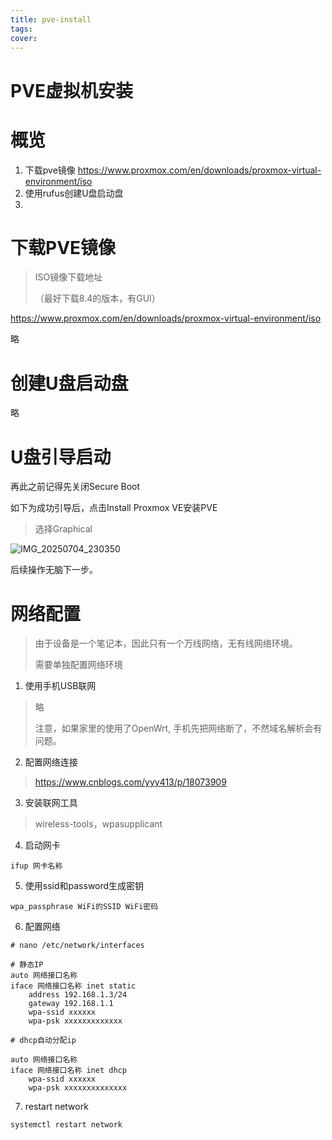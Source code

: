 ```yaml
---
title: pve-install
tags:
cover:
---
```


# PVE虚拟机安装



# 概览



1. 下载pve镜像 https://www.proxmox.com/en/downloads/proxmox-virtual-environment/iso
2. 使用rufus创建U盘启动盘
3. 





# 下载PVE镜像



> ISO镜像下载地址
>
> （最好下载8.4的版本，有GUI）

https://www.proxmox.com/en/downloads/proxmox-virtual-environment/iso



略



# 创建U盘启动盘



略



# U盘引导启动



再此之前记得先关闭Secure Boot



如下为成功引导后，点击Install Proxmox VE安装PVE

> 选择Graphical

![IMG_20250704_230350](https://typora-blog-picture.oss-cn-chengdu.aliyuncs.com/blog/IMG_20250704_230350.jpg)



后续操作无脑下一步。





# 网络配置



> 由于设备是一个笔记本，因此只有一个万线网络，无有线网络环境。
>
> 需要单独配置网络环境

1. 使用手机USB联网

>  略
>
> 注意，如果家里的使用了OpenWrt, 手机先把网络断了，不然域名解析会有问题。

2. 配置网络连接

>  https://www.cnblogs.com/yyy413/p/18073909

3. 安装联网工具

>  wireless-tools，wpasupplicant

4. 启动网卡

``` shell
ifup 网卡名称
```

5. 使用ssid和password生成密钥

```
wpa_passphrase WiFi的SSID WiFi密码
```

6. 配置网络

``` shell
# nano /etc/network/interfaces

# 静态IP
auto 网络接口名称
iface 网络接口名称 inet static
    address 192.168.1.3/24
    gateway 192.168.1.1
    wpa-ssid xxxxxx
    wpa-psk xxxxxxxxxxxxx 

# dhcp自动分配ip

auto 网络接口名称
iface 网络接口名称 inet dhcp
    wpa-ssid xxxxxx
    wpa-psk xxxxxxxxxxxxxx
```

7. restart network

``` shell
systemctl restart network
```

